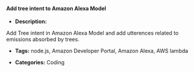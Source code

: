 #### Add tree intent to Amazon Alexa Model


- **Description:**

Add Tree intent in Amazon Alexa Model and add utterences related to emissions absorbed by trees.


- **Tags:**  node.js, Amazon Developer Portal, Amazon Alexa, AWS lambda

- **Categories:** Coding
